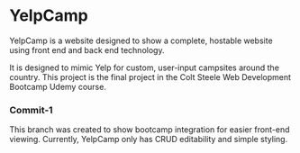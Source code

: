 # YelpCamp

YelpCamp is a website designed to show a complete, hostable website using front end and back end technology. 

It is designed to mimic Yelp for custom, user-input campsites around the country. This project is the final project in the Colt Steele Web Development Bootcamp Udemy course. 

### Commit-1

This branch was created to show bootcamp integration for easier front-end viewing. Currently, YelpCamp only has CRUD editability and simple styling. 
